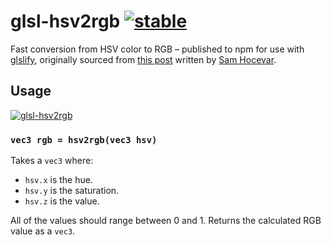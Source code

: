 # glsl-hsv2rgb [![stable](http://badges.github.io/stability-badges/dist/stable.svg)](http://github.com/badges/stability-badges)

Fast conversion from HSV color to RGB – published to npm for use with
[glslify](http://github.com/chrisdickinson/glslify), originally sourced from
[this post](http://lolengine.net/blog/2013/07/27/rgb-to-hsv-in-glsl) written
by [Sam Hocevar](http://sam.zoy.org/).

## Usage ##

[![glsl-hsv2rgb](https://nodei.co/npm/glsl-hsv2rgb.png?mini=true)](http://npmjs.org/package/glsl-hsv2rgb)

### `vec3 rgb = hsv2rgb(vec3 hsv)` ###

Takes a `vec3` where:

* `hsv.x` is the hue.
* `hsv.y` is the saturation.
* `hsv.z` is the value.

All of the values should range between 0 and 1. Returns the calculated RGB
value as a `vec3`.
